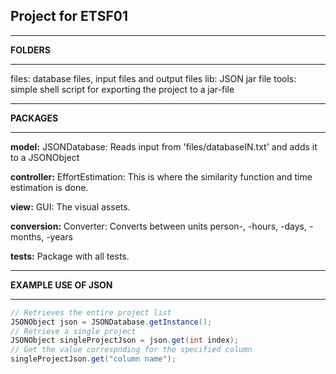 ## Project for ETSF01

************************************
**FOLDERS**
************************************

files: 
	database files, input files and output files
lib: 
	JSON jar file
tools: 
	simple shell script for exporting the project to a jar-file


************************************
**PACKAGES**
************************************

**model:**
	JSONDatabase: Reads input from 'files/databaseIN.txt' and adds it to a JSONObject
	
**controller:** 
	EffortEstimation: This is where the similarity function and time estimation is done. 

**view:**
	GUI: The visual assets. 
	
**conversion:**
	Converter: Converts between units person-, -hours, -days, -months, -years

**tests:** 
 	Package with all tests.
 	

************************************
**EXAMPLE USE OF JSON**
************************************

```java
// Retrieves the entire project list
JSONObject json = JSONDatabase.getInstance();
// Retrieve a single project
JSONObject singleProjectJson = json.get(int index); 
// Get the value correspnding for the specified column 
singleProjectJson.get("column name");
```
